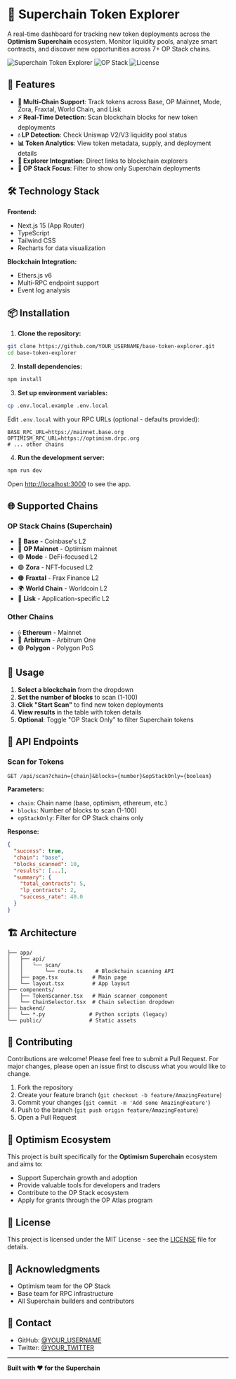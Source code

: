 # 🚀 Superchain Token Explorer

A real-time dashboard for tracking new token deployments across the **Optimism Superchain** ecosystem. Monitor liquidity pools, analyze smart contracts, and discover new opportunities across 7+ OP Stack chains.

![Superchain Token Explorer](https://img.shields.io/badge/Superchain-Enabled-red)
![OP Stack](https://img.shields.io/badge/OP_Stack-7_Chains-green)
![License](https://img.shields.io/badge/license-MIT-blue)

## 🌟 Features

- **🔴 Multi-Chain Support**: Track tokens across Base, OP Mainnet, Mode, Zora, Fraxtal, World Chain, and Lisk
- **⚡ Real-Time Detection**: Scan blockchain blocks for new token deployments
- **💧 LP Detection**: Check Uniswap V2/V3 liquidity pool status
- **📊 Token Analytics**: View token metadata, supply, and deployment details
- **🔗 Explorer Integration**: Direct links to blockchain explorers
- **🎯 OP Stack Focus**: Filter to show only Superchain deployments

## 🛠️ Technology Stack

**Frontend:**
- Next.js 15 (App Router)
- TypeScript
- Tailwind CSS
- Recharts for data visualization

**Blockchain Integration:**
- Ethers.js v6
- Multi-RPC endpoint support
- Event log analysis

## 📦 Installation

1. **Clone the repository:**
```bash
git clone https://github.com/YOUR_USERNAME/base-token-explorer.git
cd base-token-explorer
```

2. **Install dependencies:**
```bash
npm install
```

3. **Set up environment variables:**
```bash
cp .env.local.example .env.local
```

Edit `.env.local` with your RPC URLs (optional - defaults provided):
```env
BASE_RPC_URL=https://mainnet.base.org
OPTIMISM_RPC_URL=https://optimism.drpc.org
# ... other chains
```

4. **Run the development server:**
```bash
npm run dev
```

Open [http://localhost:3000](http://localhost:3000) to see the app.

## 🌐 Supported Chains

### OP Stack Chains (Superchain)
- 🔵 **Base** - Coinbase's L2
- 🔴 **OP Mainnet** - Optimism mainnet
- 🟢 **Mode** - DeFi-focused L2
- 🟣 **Zora** - NFT-focused L2
- 🟠 **Fraxtal** - Frax Finance L2
- 🌍 **World Chain** - Worldcoin L2
- 🔷 **Lisk** - Application-specific L2

### Other Chains
- ⟠ **Ethereum** - Mainnet
- 🔷 **Arbitrum** - Arbitrum One
- 🟣 **Polygon** - Polygon PoS

## 🚀 Usage

1. **Select a blockchain** from the dropdown
2. **Set the number of blocks** to scan (1-100)
3. **Click "Start Scan"** to find new token deployments
4. **View results** in the table with token details
5. **Optional**: Toggle "OP Stack Only" to filter Superchain tokens

## 🔧 API Endpoints

### Scan for Tokens
```
GET /api/scan?chain={chain}&blocks={number}&opStackOnly={boolean}
```

**Parameters:**
- `chain`: Chain name (base, optimism, ethereum, etc.)
- `blocks`: Number of blocks to scan (1-100)
- `opStackOnly`: Filter for OP Stack chains only

**Response:**
```json
{
  "success": true,
  "chain": "base",
  "blocks_scanned": 10,
  "results": [...],
  "summary": {
    "total_contracts": 5,
    "lp_contracts": 2,
    "success_rate": 40.0
  }
}
```

## 🏗️ Architecture

```
├── app/
│   ├── api/
│   │   └── scan/
│   │       └── route.ts    # Blockchain scanning API
│   ├── page.tsx           # Main page
│   └── layout.tsx         # App layout
├── components/
│   ├── TokenScanner.tsx   # Main scanner component
│   └── ChainSelector.tsx  # Chain selection dropdown
├── backend/
│   └── *.py              # Python scripts (legacy)
└── public/               # Static assets
```

## 🤝 Contributing

Contributions are welcome! Please feel free to submit a Pull Request. For major changes, please open an issue first to discuss what you would like to change.

1. Fork the repository
2. Create your feature branch (`git checkout -b feature/AmazingFeature`)
3. Commit your changes (`git commit -m 'Add some AmazingFeature'`)
4. Push to the branch (`git push origin feature/AmazingFeature`)
5. Open a Pull Request

## 🎯 Optimism Ecosystem

This project is built specifically for the **Optimism Superchain** ecosystem and aims to:
- Support Superchain growth and adoption
- Provide valuable tools for developers and traders
- Contribute to the OP Stack ecosystem
- Apply for grants through the OP Atlas program

## 📝 License

This project is licensed under the MIT License - see the [LICENSE](LICENSE) file for details.

## 🙏 Acknowledgments

- Optimism team for the OP Stack
- Base team for RPC infrastructure
- All Superchain builders and contributors

## 📧 Contact

- GitHub: [@YOUR_USERNAME](https://github.com/YOUR_USERNAME)
- Twitter: [@YOUR_TWITTER](https://twitter.com/YOUR_TWITTER)

---

**Built with ❤️ for the Superchain**